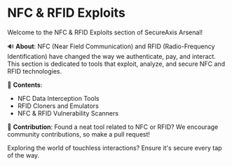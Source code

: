 # NFC & RFID Exploits

Welcome to the NFC & RFID Exploits section of SecureAxis Arsenal!

🔊 **About**:
NFC (Near Field Communication) and RFID (Radio-Frequency Identification) have changed the way we authenticate, pay, and interact. This section is dedicated to tools that exploit, analyze, and secure NFC and RFID technologies.

📖 **Contents**:
- NFC Data Interception Tools
- RFID Cloners and Emulators
- NFC & RFID Vulnerability Scanners

🚀 **Contribution**:
Found a neat tool related to NFC or RFID? We encourage community contributions, so make a pull request!

Exploring the world of touchless interactions? Ensure it's secure every tap of the way.
